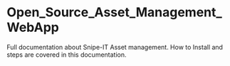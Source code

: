 # Open_Source_Asset_Management_WebApp
Full documentation about Snipe-IT Asset management. How to Install and steps are covered in this documentation.

